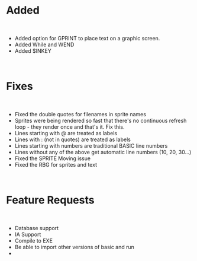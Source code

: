 # Added

<BR>

- Added option for GPRINT to place text on a graphic screen.<BR>
- Added While and WEND
- Added $INKEY
<BR>

# Fixes

<BR>

- Fixed the double quotes for filenames in sprite names
- Sprites were being rendered so fast that there's no continuous refresh loop - they render once and that's it. Fix this.
- Lines starting with @ are treated as labels
- Lines with : (not in quotes) are treated as labels
- Lines starting with numbers are traditional BASIC line numbers
- Lines without any of the above get automatic line numbers (10, 20, 30...)
- Fixed the SPRITE Moving issue
- Fixed the RBG for sprites and text 

<BR>

# Feature Requests

<BR>

- Database support
- IA Support
- Compile to EXE
- Be able to import other versions of basic and run
- 
